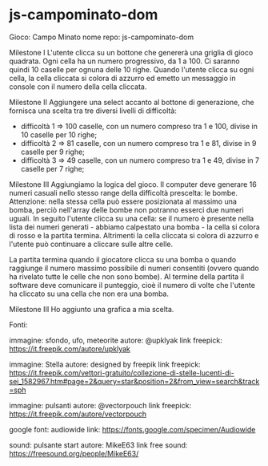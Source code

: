 # js-campominato-dom

Gioco: Campo Minato
nome repo: js-campominato-dom

Milestone I
L'utente clicca su un bottone che genererà una griglia di gioco quadrata.
Ogni cella ha un numero progressivo, da 1 a 100.
Ci saranno quindi 10 caselle per ognuna delle 10 righe.
Quando l'utente clicca su ogni cella, la cella cliccata si colora di azzurro ed emetto un messaggio in console con il numero della cella cliccata.

Milestone II
Aggiungere una select accanto al bottone di generazione, che fornisca una scelta tra tre diversi livelli di difficoltà:

- difficoltà 1 ⇒ 100 caselle, con un numero compreso tra 1 e 100, divise in 10 caselle per 10 righe;
- difficoltà 2 ⇒ 81 caselle, con un numero compreso tra 1 e 81, divise in 9 caselle per 9 righe;
- difficoltà 3 ⇒ 49 caselle, con un numero compreso tra 1 e 49, divise in 7 caselle per 7 righe;

Milestone III
Aggiungiamo la logica del gioco.
Il computer deve generare 16 numeri casuali nello stesso range della difficoltà prescelta: le bombe. Attenzione: nella stessa cella può essere posizionata al massimo una bomba, perciò nell'array delle bombe non potranno esserci due numeri uguali.
In seguito l'utente clicca su una cella: se il numero è presente nella lista dei numeri generati - abbiamo calpestato una bomba - la cella si colora di rosso e la partita termina. Altrimenti la cella cliccata si colora di azzurro e l'utente può continuare a cliccare sulle altre celle.

La partita termina quando il giocatore clicca su una bomba o quando raggiunge il numero massimo possibile di numeri consentiti (ovvero quando ha rivelato tutte le celle che non sono bombe).
Al termine della partita il software deve comunicare il punteggio, cioè il numero di volte che l'utente ha cliccato su una cella che non era una bomba.

Milestone III
Ho aggiunto una grafica a mia scelta.

Fonti:

immagine: sfondo, ufo, meteorite
autore: @upklyak
link freepick: https://it.freepik.com/autore/upklyak

immagine: Stella
autore: designed by freepik
link freepick: https://it.freepik.com/vettori-gratuito/collezione-di-stelle-lucenti-di-sei_1582967.htm#page=2&query=star&position=2&from_view=search&track=sph

immagine: pulsanti
autore: @vectorpouch
link freepick: https://it.freepik.com/autore/vectorpouch

google font: audiowide
link: https://fonts.google.com/specimen/Audiowide

sound: pulsante start
autore: MikeE63
link free sound: https://freesound.org/people/MikeE63/
